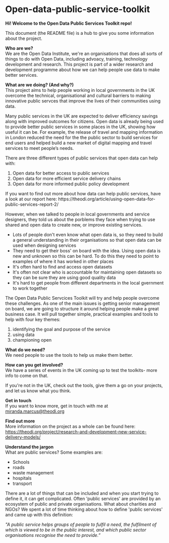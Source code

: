 # Open-data-public-service-toolkit


<b>Hi! Welcome to the Open Data Public Services Toolkit repo! </b><br>

This document (the README file) is a hub to give you some information about the project. 

<b>Who are we?</b><br>
We are the Open Data Institute, we're an organisations that does all sorts of things to do with Open Data, including advoacy, training, technology development and research. This project is part of a wider research and development programme about how we can help people use data to make better services. 

<b>What are we doing? (And why?)</b><br>
This project aims to help people working in local governments in the UK overcome the technical, organisational and cultural barriers to making innovative public servces that improve the lives of their communities using data. 

Many public services in the UK are expected to deliver efficiency savings along with improved outcomes for citizens. Open data is already being used to provide better public services in some places in the UK, showing how useful it can be. For example, the release of travel and mapping information in London reduced the need for the the public sector to build services for end users and helped build a new market of digital mapping and travel services to meet people’s needs.

There are three different types of public services that open data can help with:
<ol>
  <li>Open data for better access to public services</li>
  <li>Open data for more efficient service delivery chains</li>
  <li>Open data for more informed public policy development </li>
</ol>
If you want to find out more about how data can help public services, have a look at our report here: https://theodi.org/article/using-open-data-for-public-services-report-2/

However, when we talked to people in local governments and service designers, they told us about the porblems they face when trying to use shared and open data to create new, or improve existing services. 

<ul>
  <li>Lots of people don't even know what open data is, so they need to build a general understanding in their organisations so that open data can be used when designing services</li>
  <li>They need to get their boss' on board with the idea. Using open data is new and unknown so this can be hard. To do this they need to point to examples of where it has worked in other places</li>
  <li>It's often hard to find and access open datasets</li>
  <li>It's often not clear who is accountable for maintaining open datasets so they can be sure they are using good quality data</li>
  <li>It's hard to get people from different departments in the local gvernment to work together</li>
</ul>

The Open Data Public Servcices Toolkit will try and help people overcome these challenges. As one of the main issues is getting senior management on board, we are going to structure it around helping people make a great business case. It will pull together simple, practical examples and tools to help with four key themes: 
<br>
<ol>
  <li>identifying the goal and purpose of the service</li>
  <li>using data</li>
  <li>championing open</li> 
</ol>

<b>What do we need?</b><br>
We need people to use the tools to help us make them better. 

<b>How can you get involved?</b><br>
We have a series of events in the UK coming up to test the toolkits- more info to come on that. 

If you're not in the UK, check out the tools, give them a go on your projects, and let us know what you think. 

<b>Get in touch</b><br>
If you want to know more, get in touch with me at miranda.marcus@theodi.org

<b>Find out more</b><br>
More information on the project as a whole can be found here: https://theodi.org/project/research-and-development-new-service-delivery-models/


<b>Understand the jargon</b><br>
What are public services? Some examples are: 

<ul>
  <li>Schools</li>
  <li>roads</li>
  <li>waste management</li>
  <li>hospitals</li>  
  <li>transport</li>
</ul>

There are a lot of things that can be included and when you start trying to define it, it can get complicated. Often 'public services' are provided by an ecosystem of public and private organisations. What about charities and NGOs? We spent a lot of time thinking about how to define 'public services' and came up with this definition: 

<i>"A public service helps groups of people to fulfil a need, the fulfilment of which is viewed to be in the public interest, and which public sector organisations recognise the need to provide.”</i>


